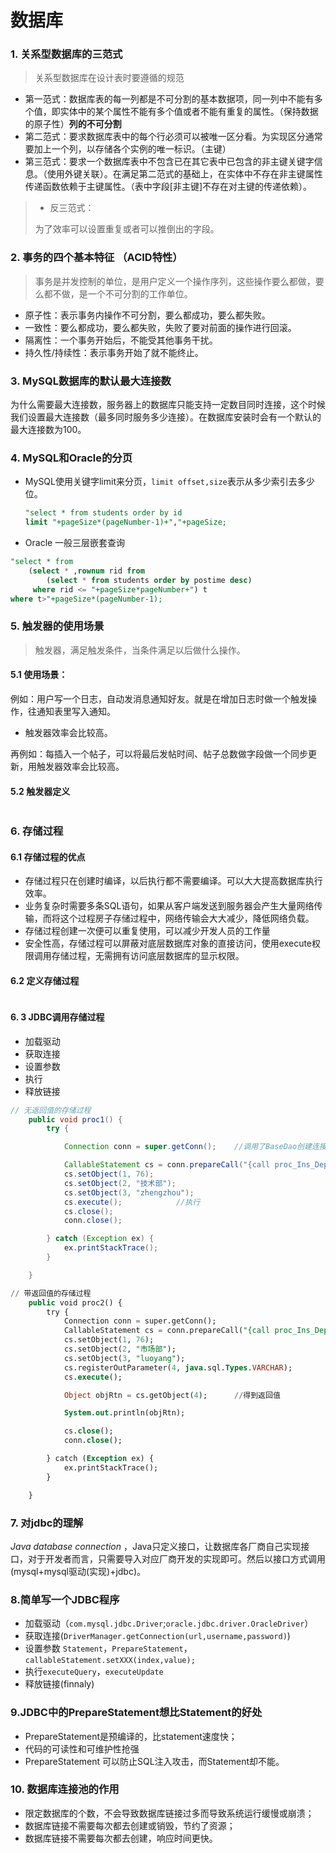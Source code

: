 # 数据库

### 1. 关系型数据库的三范式

> 关系型数据库在设计表时要遵循的规范

- 第一范式：数据库表的每一列都是不可分割的基本数据项，同一列中不能有多个值，即实体中的某个属性不能有多个值或者不能有重复的属性。（保持数据的原子性）**列的不可分割**
- 第二范式：要求数据库表中的每个行必须可以被唯一区分看。为实现区分通常要加上一个列，以存储各个实例的唯一标识。（主键）
- 第三范式：要求一个数据库表中不包含已在其它表中已包含的非主键关键字信息。（使用外键关联）。在满足第二范式的基础上，在实体中不存在非主键属性传递函数依赖于主键属性。（表中字段[非主键]不存在对主键的传递依赖）。

> - 反三范式：
>
> 为了效率可以设置重复或者可以推倒出的字段。

### 2. 事务的四个基本特征 （ACID特性）

> 事务是并发控制的单位，是用户定义一个操作序列，这些操作要么都做，要么都不做，是一个不可分割的工作单位。

- 原子性：表示事务内操作不可分割，要么都成功，要么都失败。
- 一致性：要么都成功，要么都失败，失败了要对前面的操作进行回滚。
- 隔离性：一个事务开始后，不能受其他事务干扰。
- 持久性/持续性：表示事务开始了就不能终止。

### 3. MySQL数据库的默认最大连接数

为什么需要最大连接数，服务器上的数据库只能支持一定数目同时连接，这个时候我们设置最大连接数（最多同时服务多少连接）。在数据库安装时会有一个默认的最大连接数为100。

### 4. MySQL和Oracle的分页

- MySQL使用关键字limit来分页，`limit offset,size`表示从多少索引去多少位。

  ```sql
  "select * from students order by id 
  limit "+pageSize*(pageNumber-1)+","+pageSize;
  ```

- Oracle 一般三层嵌套查询

```sql
"select * from 
	(select * ,rownum rid from 
		(select * from students order by postime desc)
     where rid <= "+pageSize*pageNumber+") t 
where t>"+pageSize*(pageNumber-1);
```

### 5. 触发器的使用场景

> 触发器，满足触发条件，当条件满足以后做什么操作。

#### 5.1 使用场景：

例如：用户写一个日志，自动发消息通知好友。就是在增加日志时做一个触发操作，往通知表里写入通知。

- 触发器效率会比较高。

再例如：每插入一个帖子，可以将最后发帖时间、帖子总数做字段做一个同步更新，用触发器效率会比较高。

#### 5.2 触发器定义

```sql

```

### 6. 存储过程

#### 6.1 存储过程的优点

- 存储过程只在创建时编译，以后执行都不需要编译。可以大大提高数据库执行效率。
- 业务复杂时需要多条SQL语句，如果从客户端发送到服务器会产生大量网络传输，而将这个过程房子存储过程中，网络传输会大大减少，降低网络负载。
- 存储过程创建一次便可以重复使用，可以减少开发人员的工作量
- 安全性高，存储过程可以屏蔽对底层数据库对象的直接访问，使用execute权限调用存储过程，无需拥有访问底层数据库的显示权限。

#### 6.2 定义存储过程

```sql

```

#### 6. 3 JDBC调用存储过程

- 加载驱动
- 获取连接
- 设置参数
- 执行
- 释放链接

```java
// 无返回值的存储过程
    public void proc1() {
        try {

            Connection conn = super.getConn();    //调用了BaseDao创建连接

            CallableStatement cs = conn.prepareCall("{call proc_Ins_Dept(?,?,?)}");  //调用格式 {call 存储过程名(参数)}
            cs.setObject(1, 76);
            cs.setObject(2, "技术部");
            cs.setObject(3, "zhengzhou");
            cs.execute();            //执行
            cs.close();
            conn.close();

        } catch (Exception ex) {
            ex.printStackTrace();
        }

    }
```

```sql
// 带返回值的存储过程
    public void proc2() {
        try {
            Connection conn = super.getConn();
            CallableStatement cs = conn.prepareCall("{call proc_Ins_Dept2(?,?,?,?)}");
            cs.setObject(1, 76);
            cs.setObject(2, "市场部");
            cs.setObject(3, "luoyang");
            cs.registerOutParameter(4, java.sql.Types.VARCHAR);           //注册返回类型(sql类型)
            cs.execute();

            Object objRtn = cs.getObject(4);      //得到返回值

            System.out.println(objRtn);

            cs.close();
            conn.close();

        } catch (Exception ex) {
            ex.printStackTrace();
        }

    }
```

### 7. 对jdbc的理解

*Java database connection* ，Java只定义接口，让数据库各厂商自己实现接口，对于开发者而言，只需要导入对应厂商开发的实现即可。然后以接口方式调用(mysql+mysql驱动(实现)+jdbc)。

### 8.简单写一个JDBC程序

- 加载驱动（`com.mysql.jdbc.Driver`;`oracle.jdbc.driver.OracleDriver`）
- 获取连接(`DriverManager.getConnection(url,username,password)`)
- 设置参数 `Statement`，`PrepareStatement`，`callableStatement.setXXX(index,value);`
- 执行`executeQuery`，`executeUpdate`
- 释放链接(finnaly)

### 9.JDBC中的PrepareStatement想比Statement的好处

- PrepareStatement是预编译的，比statement速度快；
- 代码的可读性和可维护性抢强
- PrepareStatement 可以防止SQL注入攻击，而Statement却不能。

### 10. 数据库连接池的作用

- 限定数据库的个数，不会导致数据库链接过多而导致系统运行缓慢或崩溃；
- 数据库链接不需要每次都去创建或销毁，节约了资源；
- 数据库链接不需要每次都去创建，响应时间更快。

